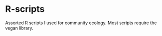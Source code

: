# R-scripts
Assorted R scripts I used for community ecology. Most scripts require the vegan library.
